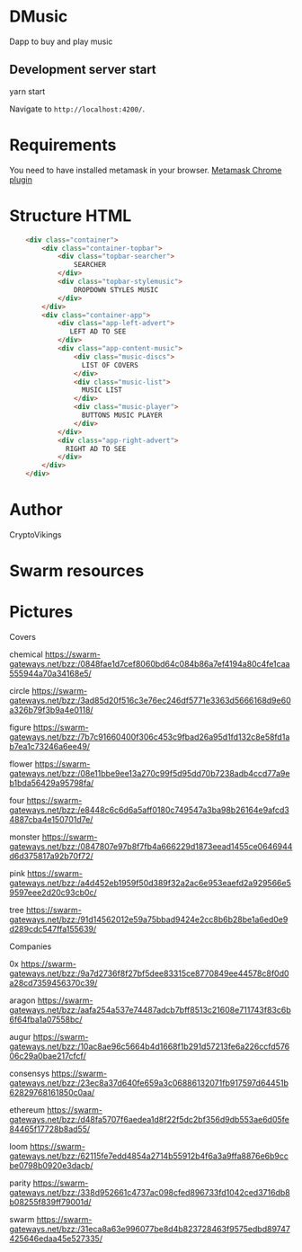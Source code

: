 # DMusic

Dapp to buy and play music 

## Development server start

yarn start

Navigate to `http://localhost:4200/`. 


# Requirements

You need to have installed metamask in your browser. 
[Metamask Chrome plugin](https://chrome.google.com/webstore/detail/metamask/nkbihfbeogaeaoehlefnkodbefgpgknn?hl=es-419)

# Structure HTML
```html
    <div class="container">
        <div class="container-topbar">
            <div class="topbar-searcher">
                SEARCHER
            </div>
            <div class="topbar-stylemusic">
                DROPDOWN STYLES MUSIC
            </div>
        </div>
        <div class="container-app">
            <div class="app-left-advert">
               LEFT AD TO SEE
            </div>
            <div class="app-content-music">
                <div class="music-discs">
                  LIST OF COVERS
                </div>
                <div class="music-list">
                  MUSIC LIST 
                </div>
                <div class="music-player">
                  BUTTONS MUSIC PLAYER
                </div>
            </div>
            <div class="app-right-advert">
              RIGHT AD TO SEE
            </div>
        </div>
    </div>
```

# Author

CryptoVikings

# Swarm resources

# Pictures

Covers

chemical
https://swarm-gateways.net/bzz:/0848fae1d7cef8060bd64c084b86a7ef4194a80c4fe1caa555944a70a34168e5/

circle
https://swarm-gateways.net/bzz:/3ad85d20f516c3e76ec246df5771e3363d5666168d9e60a326b79f3b9a4e0118/

figure
https://swarm-gateways.net/bzz:/7b7c91660400f306c453c9fbad26a95d1fd132c8e58fd1ab7ea1c73246a6ee49/

flower
https://swarm-gateways.net/bzz:/08e11bbe9ee13a270c99f5d95dd70b7238adb4ccd77a9eb1bda56429a95798fa/

four
https://swarm-gateways.net/bzz:/e8448c6c6d6a5aff0180c749547a3ba98b26164e9afcd34887cba4e150701d7e/

monster
https://swarm-gateways.net/bzz:/0847807e97b8f7fb4a666229d1873eead1455ce0646944d6d375817a92b70f72/

pink
https://swarm-gateways.net/bzz:/a4d452eb1959f50d389f32a2ac6e953eaefd2a929566e59597eee2d20c93cb0c/

tree
https://swarm-gateways.net/bzz:/91d14562012e59a75bbad9424e2cc8b6b28be1a6ed0e9d289cdc547ffa155639/

Companies

0x
https://swarm-gateways.net/bzz:/9a7d2736f8f27bf5dee83315ce8770849ee44578c8f0d0a28cd7359456370c39/

aragon
https://swarm-gateways.net/bzz:/aafa254a537e74487adcb7bff8513c21608e711743f83c6b6f64fba1a07558bc/

augur
https://swarm-gateways.net/bzz:/10ac8ae96c5664b4d1668f1b291d57213fe6a226ccfd57606c29a0bae217cfcf/

consensys
https://swarm-gateways.net/bzz:/23ec8a37d640fe659a3c06886132071fb917597d64451b62829768161850c0aa/

ethereum
https://swarm-gateways.net/bzz:/d48fa5707f6aedea1d8f22f5dc2bf356d9db553ae6d05fe84465f17728b8ad55/

loom
https://swarm-gateways.net/bzz:/62115fe7edd4854a2714b55912b4f6a3a9ffa8876e6b9ccbe0798b0920e3dacb/

parity
https://swarm-gateways.net/bzz:/338d952661c4737ac098cfed896733fd1042ced3716db8b08255f839ff79001d/

swarm
https://swarm-gateways.net/bzz:/31eca8a63e996077be8d4b823728463f9575edbd89747425646edaa45e527335/


